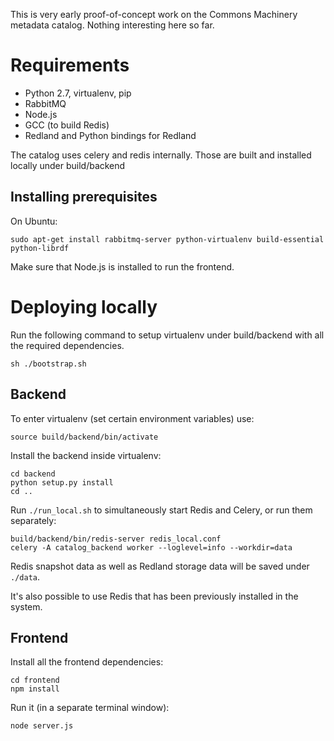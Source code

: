 This is very early proof-of-concept work on the Commons Machinery metadata catalog. Nothing interesting here so far.

Requirements
============

* Python 2.7, virtualenv, pip
* RabbitMQ
* Node.js
* GCC (to build Redis)
* Redland and Python bindings for Redland

The catalog uses celery and redis internally. Those are built and installed locally under build/backend

Installing prerequisites
------------------------

On Ubuntu:

    sudo apt-get install rabbitmq-server python-virtualenv build-essential python-librdf

Make sure that Node.js is installed to run the frontend.

Deploying locally
=================

Run the following command to setup virtualenv under build/backend with all the required dependencies.

    sh ./bootstrap.sh

Backend
-------

To enter virtualenv (set certain environment variables) use:

    source build/backend/bin/activate

Install the backend inside virtualenv:

    cd backend
    python setup.py install
    cd ..

Run `./run_local.sh` to simultaneously start Redis and Celery, or run them separately:

    build/backend/bin/redis-server redis_local.conf
    celery -A catalog_backend worker --loglevel=info --workdir=data

Redis snapshot data as well as Redland storage data will be saved under `./data`.

It's also possible to use Redis that has been previously installed in the system.

Frontend
--------

Install all the frontend dependencies:

    cd frontend
    npm install

Run it (in a separate terminal window):

    node server.js

